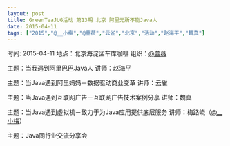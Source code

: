 ```yaml
---
layout: post
title: GreenTeaJUG活动 第13期 北京 阿里无所不能Java人
date: 2015-04-11
tags: ["2015","@__小梅","@萱薇","云雀","北京","活动","赵海平","魏真"]
---
```


时间: 2015-04-11
地点：北京海淀区车库咖啡
组织：[@萱薇](http://weibo.com/jessie688)

主题：当我遇到阿里巴巴Java人
讲师：赵海平

主题：当Java遇到阿里妈妈－数据驱动商业变革
讲师：云雀

主题：当Java遇到互联网广告－互联网广告技术案例分享
讲师：魏真

主题：当Java遇到虚拟机－致力于为Java应用提供底层服务
讲师：梅路峣（[@__小梅](http://weibo.com/u/1063244843)）

主题：Java同行业交流分享会